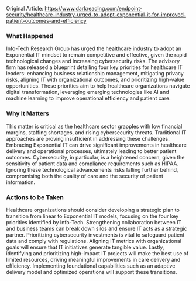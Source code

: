 Original Article: https://www.darkreading.com/endpoint-security/healthcare-industry-urged-to-adopt-exponential-it-for-improved-patient-outcomes-and-efficiency

### What Happened

Info-Tech Research Group has urged the healthcare industry to adopt an Exponential IT mindset to remain competitive and effective, given the rapid technological changes and increasing cybersecurity risks. The advisory firm has released a blueprint detailing four key priorities for healthcare IT leaders: enhancing business relationship management, mitigating privacy risks, aligning IT with organizational outcomes, and prioritizing high-value opportunities. These priorities aim to help healthcare organizations navigate digital transformation, leveraging emerging technologies like AI and machine learning to improve operational efficiency and patient care.

### Why It Matters

This matter is critical as the healthcare sector grapples with low financial margins, staffing shortages, and rising cybersecurity threats. Traditional IT approaches are proving insufficient in addressing these challenges. Embracing Exponential IT can drive significant improvements in healthcare delivery and operational processes, ultimately leading to better patient outcomes. Cybersecurity, in particular, is a heightened concern, given the sensitivity of patient data and compliance requirements such as HIPAA. Ignoring these technological advancements risks falling further behind, compromising both the quality of care and the security of patient information.

### Actions to be Taken

Healthcare organizations should consider developing a strategic plan to transition from linear to Exponential IT models, focusing on the four key priorities identified by Info-Tech. Strengthening collaboration between IT and business teams can break down silos and ensure IT acts as a strategic partner. Prioritizing cybersecurity investments is vital to safeguard patient data and comply with regulations. Aligning IT metrics with organizational goals will ensure that IT initiatives generate tangible value. Lastly, identifying and prioritizing high-impact IT projects will make the best use of limited resources, driving meaningful improvements in care delivery and efficiency. Implementing foundational capabilities such as an adaptive delivery model and optimized operations will support these transitions.
